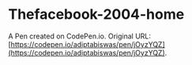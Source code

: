 # Thefacebook-2004-home

A Pen created on CodePen.io. Original URL: [https://codepen.io/adiptabiswas/pen/jOyzYQZ](https://codepen.io/adiptabiswas/pen/jOyzYQZ).


